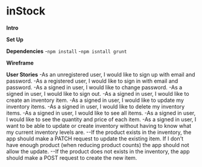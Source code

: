 # inStock
**Intro**

**Set Up**

**Dependencies**
-`npm install`
-`npm isntall grunt`


**Wireframe**

**User Stories**
-As an unregistered user, I would like to sign up with email and password. 
-As a registered user, I would like to sign in with email and password.
-As a signed in user, I would like to change password.
-As a signed in user, I would like to sign out.
-As a signed in user, I would like to create an inventory item.
-As a signed in user, I would like to update my inventory items.
-As a signed in user, I would like to delete my inventory items.
-As a signed in user, I would like to see all items.
-As a signed in user, I would like to see the quantity and price of each item.
-As a signed in user, I want to be able to update or create inventory without having to know what my current inventory levels are.
--If the product exists in the inventory, the app should make a PATCH request to update the existing item. If I don't have enough product (when reducing product counts) the app should not allow the update.
--If the product does not exists in the inventory, the app should make a POST request to create the new item.